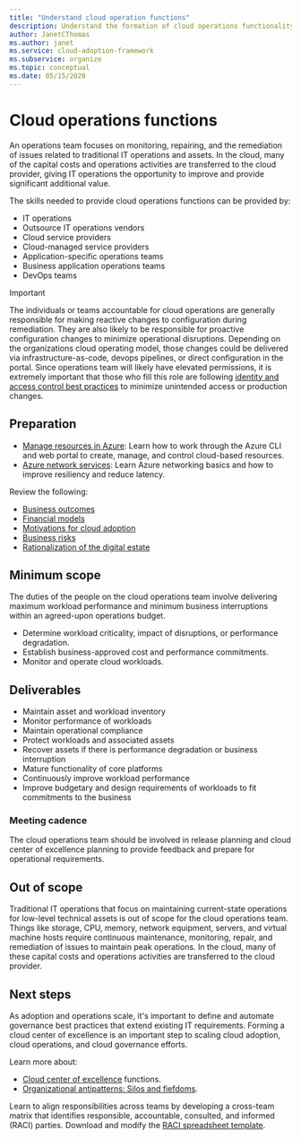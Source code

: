 ```yaml
---
title: "Understand cloud operation functions"
description: Understand the formation of cloud operations functionality and staff your team appropriately.
author: JanetCThomas
ms.author: janet
ms.service: cloud-adoption-framework
ms.subservice: organize
ms.topic: conceptual
ms.date: 05/15/2020
---
```


# Cloud operations functions

An operations team focuses on monitoring, repairing, and the remediation of issues related to traditional IT operations and assets. In the cloud, many of the capital costs and operations activities are transferred to the cloud provider, giving IT operations the opportunity to improve and provide significant additional value.

The skills needed to provide cloud operations functions can be provided by:

- IT operations
- Outsource IT operations vendors
- Cloud service providers
- Cloud-managed service providers
- Application-specific operations teams
- Business application operations teams
- DevOps teams

> [!IMPORTANT]
> The individuals or teams accountable for cloud operations are generally responsible for making reactive changes to configuration during remediation. They are also likely to be responsible for proactive configuration changes to minimize operational disruptions. Depending on the organizations cloud operating model, those changes could be delivered via infrastructure-as-code, devops pipelines, or direct configuration in the portal. Since operations team will likely have elevated permissions, it is extremely important that those who fill this role are following [identity and access control best practices](/azure/security/benchmarks/security-control-identity-access-control) to minimize unintended access or production changes.

## Preparation

- [Manage resources in Azure](https://docs.microsoft.com/learn/paths/manage-resources-in-azure): Learn how to work through the Azure CLI and web portal to create, manage, and control cloud-based resources.
- [Azure network services](https://docs.microsoft.com/learn/modules/intro-to-azure-networking): Learn Azure networking basics and how to improve resiliency and reduce latency.

Review the following:

- [Business outcomes](../strategy/business-outcomes/index.md)
- [Financial models](../strategy/financial-models.md)
- [Motivations for cloud adoption](../strategy/motivations.md)
- [Business risks](../govern/policy-compliance/risk-tolerance.md)
- [Rationalization of the digital estate](../digital-estate/index.md)

## Minimum scope

The duties of the people on the cloud operations team involve delivering maximum workload performance and minimum business interruptions within an agreed-upon operations budget.

- Determine workload criticality, impact of disruptions, or performance degradation.
- Establish business-approved cost and performance commitments.
- Monitor and operate cloud workloads.

## Deliverables

- Maintain asset and workload inventory
- Monitor performance of workloads
- Maintain operational compliance
- Protect workloads and associated assets
- Recover assets if there is performance degradation or business interruption
- Mature functionality of core platforms
- Continuously improve workload performance
- Improve budgetary and design requirements of workloads to fit commitments to the business

### Meeting cadence

The cloud operations team should be involved in release planning and cloud center of excellence planning to provide feedback and prepare for operational requirements.

## Out of scope

Traditional IT operations that focus on maintaining current-state operations for low-level technical assets is out of scope for the cloud operations team. Things like storage, CPU, memory, network equipment, servers, and virtual machine hosts require continuous maintenance, monitoring, repair, and remediation of issues to maintain peak operations. In the cloud, many of these capital costs and operations activities are transferred to the cloud provider.

## Next steps

As adoption and operations scale, it's important to define and automate governance best practices that extend existing IT requirements. Forming a cloud center of excellence is an important step to scaling cloud adoption, cloud operations, and cloud governance efforts.

Learn more about:

- [Cloud center of excellence](../organize/cloud-center-of-excellence.md) functions.
- [Organizational antipatterns: Silos and fiefdoms](../organize/fiefdoms-silos.md).

Learn to align responsibilities across teams by developing a cross-team matrix that identifies responsible, accountable, consulted, and informed (RACI) parties. Download and modify the [RACI spreadsheet template](https://archcenter.blob.core.windows.net/cdn/fusion/management/raci-template.xlsx).

